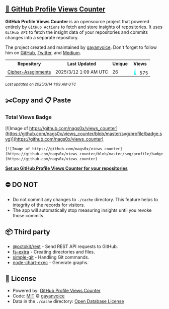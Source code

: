 ## [🚀 GitHub Profile Views Counter](https://github.com/gayanvoice/github-profile-views-counter)
**GitHub Profile Views Counter** is an opensource project that powered entirely by  `GitHub Actions` to fetch and store insights of repositories.
It uses `GitHub API` to fetch the insight data of your repositories and commits changes into a separate repository.

The project created and maintained by [gayanvoice](https://github.com/gayanvoice). Don't forget to follow him on [GitHub](https://github.com/gayanvoice), [Twitter](https://twitter.com/gayanvoice), and [Medium](https://gayanvoice.medium.com/).

<table>
	<tr>
		<th>
			Repository
		</th>
		<th>
			Last Updated
		</th>
		<th>
			Unique
		</th>
		<th>
			Views
		</th>
	</tr>
	<tr>
		<td>
			<a href="https://github.com/nags0x/views_counter/tree/master/readme/849790671/year.md">
				Cipher-Assginments
			</a>
		</td>
		<td>
			2025/3/12 1:09 AM UTC
		</td>
		<td>
			26
		</td>
		<td>
			<img alt="Response time graph" src="https://github.com/nags0x/views_counter/raw/master/graph/849790671/small/year.png" height="20"> 575
		</td>
	</tr>
</table>

<small><i>Last updated on 2025/3/14 1:09 AM UTC</i></small>

## ✂️Copy and 📋 Paste
### Total Views Badge
[![Image of https://github.com/nags0x/views_counter](https://github.com/nags0x/views_counter/blob/master/svg/profile/badge.svg)](https://github.com/nags0x/views_counter)

```readme
[![Image of https://github.com/nags0x/views_counter](https://github.com/nags0x/views_counter/blob/master/svg/profile/badge.svg)](https://github.com/nags0x/views_counter)
```
[**Set up GitHub Profile Views Counter for your repositories**](https://github.com/gayanvoice/github-profile-views-counter)
## ⛔ DO NOT
- Do not commit any changes to `./cache` directory. This feature helps to integrity of the records for visitors.
- The app will automatically stop measuring insights until you revoke those commits.
## 📦 Third party

- [@octokit/rest](https://www.npmjs.com/package/@octokit/rest) - Send REST API requests to GitHub.
- [fs-extra](https://www.npmjs.com/package/fs-extra) - Creating directories and files.
- [simple-git](https://www.npmjs.com/package/simple-git) - Handling Git commands.
- [node-chart-exec](https://www.npmjs.com/package/node-chart-exec) - Generate graphs.
## 📄 License
- Powered by: [GitHub Profile Views Counter](https://github.com/gayanvoice/github-profile-views-counter)
- Code: [MIT](./LICENSE) © [gayanvoice](https://github.com/gayanvoice)
- Data in the `./cache` directory: [Open Database License](https://opendatacommons.org/licenses/odbl/1-0/)